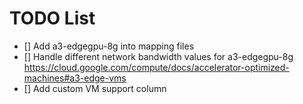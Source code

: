 # TODO List

- [] Add a3-edgegpu-8g into mapping files
- [] Handle different network bandwidth values for a3-edgegpu-8g https://cloud.google.com/compute/docs/accelerator-optimized-machines#a3-edge-vms 
- [] Add custom VM support column